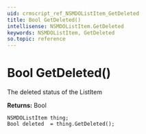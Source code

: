 ```yaml
---
uid: crmscript_ref_NSMDOListItem_GetDeleted
title: Bool GetDeleted()
intellisense: NSMDOListItem.GetDeleted
keywords: NSMDOListItem, GetDeleted
so.topic: reference
---
```


# Bool GetDeleted()

The deleted status of the ListItem

**Returns:** Bool

```crmscript
NSMDOListItem thing;
Bool deleted  = thing.GetDeleted();
```

